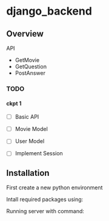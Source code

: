# django_backend


## Overview

API
+ GetMovie
+ GetQuestion
+ PostAnswer


### TODO

#### ckpt 1
+ [ ] Basic API
+ [ ] Movie Model
+ [ ] User Model
+ [ ] Implement Session



## Installation

First create a new python environment

Intall required packages using:

Running server with command:


